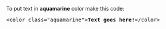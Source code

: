 To put text in <b>aquamarine</b> color make this code:
<pre>&lt;color class="aquamarine"&gt;<b>Text goes here!</b>&lt;/color&gt;</pre>
